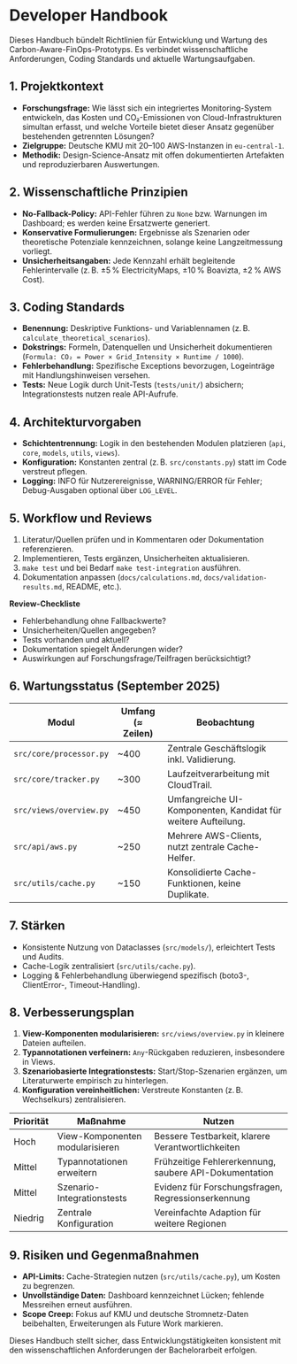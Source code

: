 # Developer Handbook

Dieses Handbuch bündelt Richtlinien für Entwicklung und Wartung des Carbon-Aware-FinOps-Prototyps. Es verbindet wissenschaftliche Anforderungen, Coding Standards und aktuelle Wartungsaufgaben.

## 1. Projektkontext
- **Forschungsfrage:** Wie lässt sich ein integriertes Monitoring-System entwickeln, das Kosten und CO₂-Emissionen von Cloud-Infrastrukturen simultan erfasst, und welche Vorteile bietet dieser Ansatz gegenüber bestehenden getrennten Lösungen?
- **Zielgruppe:** Deutsche KMU mit 20–100 AWS-Instanzen in `eu-central-1`.
- **Methodik:** Design-Science-Ansatz mit offen dokumentierten Artefakten und reproduzierbaren Auswertungen.

## 2. Wissenschaftliche Prinzipien
- **No-Fallback-Policy:** API-Fehler führen zu `None` bzw. Warnungen im Dashboard; es werden keine Ersatzwerte generiert.
- **Konservative Formulierungen:** Ergebnisse als Szenarien oder theoretische Potenziale kennzeichnen, solange keine Langzeitmessung vorliegt.
- **Unsicherheitsangaben:** Jede Kennzahl erhält begleitende Fehlerintervalle (z. B. ±5 % ElectricityMaps, ±10 % Boavizta, ±2 % AWS Cost).

## 3. Coding Standards
- **Benennung:** Deskriptive Funktions- und Variablennamen (z. B. `calculate_theoretical_scenarios`).
- **Dokstrings:** Formeln, Datenquellen und Unsicherheit dokumentieren (`Formula: CO₂ = Power × Grid_Intensity × Runtime / 1000`).
- **Fehlerbehandlung:** Spezifische Exceptions bevorzugen, Logeinträge mit Handlungshinweisen versehen.
- **Tests:** Neue Logik durch Unit-Tests (`tests/unit/`) absichern; Integrationstests nutzen reale API-Aufrufe.

## 4. Architekturvorgaben
- **Schichtentrennung:** Logik in den bestehenden Modulen platzieren (`api`, `core`, `models`, `utils`, `views`).
- **Konfiguration:** Konstanten zentral (z. B. `src/constants.py`) statt im Code verstreut pflegen.
- **Logging:** INFO für Nutzerereignisse, WARNING/ERROR für Fehler; Debug-Ausgaben optional über `LOG_LEVEL`.

## 5. Workflow und Reviews
1. Literatur/Quellen prüfen und in Kommentaren oder Dokumentation referenzieren.
2. Implementieren, Tests ergänzen, Unsicherheiten aktualisieren.
3. `make test` und bei Bedarf `make test-integration` ausführen.
4. Dokumentation anpassen (`docs/calculations.md`, `docs/validation-results.md`, README, etc.).

**Review-Checkliste**
- Fehlerbehandlung ohne Fallbackwerte?
- Unsicherheiten/Quellen angegeben?
- Tests vorhanden und aktuell?
- Dokumentation spiegelt Änderungen wider?
- Auswirkungen auf Forschungsfrage/Teilfragen berücksichtigt?

## 6. Wartungsstatus (September 2025)
| Modul | Umfang (≈ Zeilen) | Beobachtung |
|-------|-------------------|-------------|
| `src/core/processor.py` | ~400 | Zentrale Geschäftslogik inkl. Validierung. |
| `src/core/tracker.py` | ~300 | Laufzeitverarbeitung mit CloudTrail. |
| `src/views/overview.py` | ~450 | Umfangreiche UI-Komponenten, Kandidat für weitere Aufteilung. |
| `src/api/aws.py` | ~250 | Mehrere AWS-Clients, nutzt zentrale Cache-Helfer. |
| `src/utils/cache.py` | ~150 | Konsolidierte Cache-Funktionen, keine Duplikate. |

## 7. Stärken
- Konsistente Nutzung von Dataclasses (`src/models/`), erleichtert Tests und Audits.
- Cache-Logik zentralisiert (`src/utils/cache.py`).
- Logging & Fehlerbehandlung überwiegend spezifisch (boto3-, ClientError-, Timeout-Handling).

## 8. Verbesserungsplan
1. **View-Komponenten modularisieren:** `src/views/overview.py` in kleinere Dateien aufteilen.
2. **Typannotationen verfeinern:** `Any`-Rückgaben reduzieren, insbesondere in Views.
3. **Szenariobasierte Integrationstests:** Start/Stop-Szenarien ergänzen, um Literaturwerte empirisch zu hinterlegen.
4. **Konfiguration vereinheitlichen:** Verstreute Konstanten (z. B. Wechselkurs) zentralisieren.

| Priorität | Maßnahme | Nutzen |
|-----------|----------|--------|
| Hoch | View-Komponenten modularisieren | Bessere Testbarkeit, klarere Verantwortlichkeiten |
| Mittel | Typannotationen erweitern | Frühzeitige Fehlererkennung, saubere API-Dokumentation |
| Mittel | Szenario-Integrationstests | Evidenz für Forschungsfragen, Regressionserkennung |
| Niedrig | Zentrale Konfiguration | Vereinfachte Adaption für weitere Regionen |

## 9. Risiken und Gegenmaßnahmen
- **API-Limits:** Cache-Strategien nutzen (`src/utils/cache.py`), um Kosten zu begrenzen.
- **Unvollständige Daten:** Dashboard kennzeichnet Lücken; fehlende Messreihen erneut ausführen.
- **Scope Creep:** Fokus auf KMU und deutsche Stromnetz-Daten beibehalten, Erweiterungen als Future Work markieren.

Dieses Handbuch stellt sicher, dass Entwicklungstätigkeiten konsistent mit den wissenschaftlichen Anforderungen der Bachelorarbeit erfolgen.
